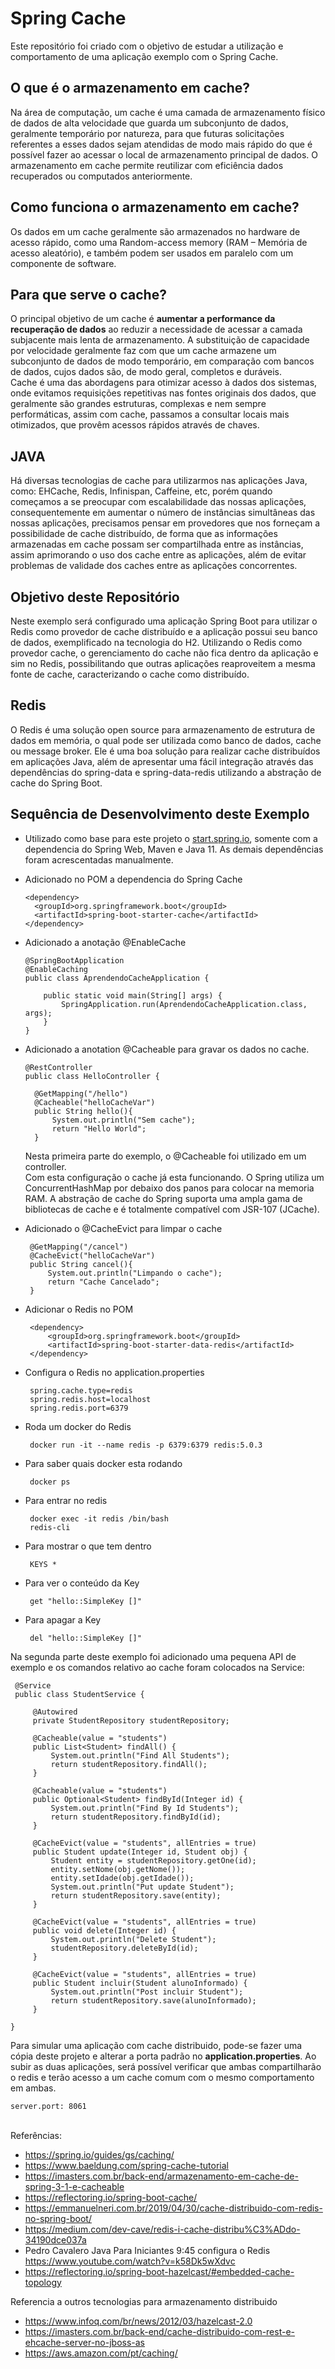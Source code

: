 # Spring Cache
Este repositório foi criado com o objetivo de estudar a utilização e comportamento de uma aplicação exemplo com o Spring Cache.

## O que é o armazenamento em cache? 

Na área de computação, um cache é uma camada de armazenamento físico de dados de alta velocidade que guarda um subconjunto de dados, geralmente temporário por natureza, para que futuras solicitações referentes a esses dados sejam atendidas de modo mais rápido do que é possível fazer ao acessar o local de armazenamento principal de dados. O armazenamento em cache permite reutilizar com eficiência dados recuperados ou computados anteriormente. 
 
## Como funciona o armazenamento em cache? 

Os dados em um cache geralmente são armazenados no hardware de acesso rápido, como uma Random-access memory (RAM – Memória de acesso aleatório), e também podem ser usados em paralelo com um componente de software. 

## Para que serve o cache?

O principal objetivo de um cache é **aumentar a performance da recuperação de dados** ao reduzir a necessidade de acessar a camada subjacente mais lenta de armazenamento. 
A substituição de capacidade por velocidade geralmente faz com que um cache armazene um subconjunto de dados de modo temporário, em comparação com bancos de dados, cujos dados são, de modo geral, completos e duráveis. <br>
Cache é uma das abordagens para otimizar acesso à dados dos sistemas, onde evitamos requisições repetitivas nas fontes originais dos dados, que geralmente são grandes estruturas, complexas e nem sempre performáticas, assim com cache, passamos a consultar locais mais otimizados, que provêm acessos rápidos através de chaves. 

## JAVA
Há diversas tecnologias de cache para utilizarmos nas aplicações Java, como: EHCache, Redis, Infinispan, Caffeine, etc, porém quando começamos a se preocupar com escalabilidade das nossas aplicações, consequentemente em aumentar o número de instâncias simultâneas das nossas aplicações, precisamos pensar em provedores que nos forneçam a possibilidade de cache distribuído, de forma que as informações armazenadas em cache possam ser compartilhada entre as instâncias, assim aprimorando o uso dos cache entre as aplicações, além de evitar problemas de validade dos caches entre as aplicações concorrentes. 

## Objetivo deste Repositório
Neste exemplo será configurado uma aplicação Spring Boot para utilizar o Redis como provedor de cache distribuído e a aplicação possui seu banco de dados, exemplificado na tecnologia do H2. Utilizando o Redis como provedor cache, o gerenciamento do cache não fica dentro da aplicação e sim no Redis, possibilitando que outras aplicações reaproveitem a mesma fonte de cache, caracterizando o cache como distribuído. 

## Redis
O Redis é uma solução open source para armazenamento de estrutura de dados em memória, o qual pode ser utilizada como banco de dados, cache ou message broker. Ele é uma boa solução para realizar cache distribuídos em aplicações Java, além de apresentar uma fácil integração através das dependências do spring-data e spring-data-redis utilizando a abstração de cache do Spring Boot. 

## Sequência de Desenvolvimento deste Exemplo

- Utilizado como base para este projeto o [start.spring.io](https://start.spring.io), somente com a dependencia do Spring Web, Maven e Java 11. As demais dependências foram acrescentadas manualmente.

- Adicionado no POM a dependencia do Spring Cache
   ```
   <dependency> 
     <groupId>org.springframework.boot</groupId> 
     <artifactId>spring-boot-starter-cache</artifactId> 
   </dependency>
   ```  
 - Adicionado a anotação @EnableCache
    ```
    @SpringBootApplication
    @EnableCaching
    public class AprendendoCacheApplication {

	    public static void main(String[] args) {
		    SpringApplication.run(AprendendoCacheApplication.class, args);
	    }
    }
    ```
- Adicionado a anotation @Cacheable para gravar os dados no cache.<br>
  
  ```
  @RestController
  public class HelloController {

    @GetMapping("/hello")
    @Cacheable("helloCacheVar")
    public String hello(){
        System.out.println("Sem cache");
        return "Hello World";
    }
    ```
    Nesta primeira parte do exemplo, o @Cacheable foi utilizado em um controller.<br>
    Com esta configuração o cache já esta funcionando. O Spring utiliza um ConcurrentHashMap por debaixo dos panos para colocar na memoria RAM. A abstração de cache do Spring suporta uma ampla gama de bibliotecas de cache e é totalmente compatível com JSR-107 (JCache).

- Adicionado o @CacheEvict para limpar o cache

   ```
    @GetMapping("/cancel")
    @CacheEvict("helloCacheVar")
    public String cancel(){
        System.out.println("Limpando o cache");
        return "Cache Cancelado";
    }
   ```
- Adicionar o Redis no POM
   ```
    <dependency> 
        <groupId>org.springframework.boot</groupId> 
        <artifactId>spring-boot-starter-data-redis</artifactId> 
    </dependency> 
   ```
- Configura o Redis no application.properties
   ```
    spring.cache.type=redis 
    spring.redis.host=localhost 
    spring.redis.port=6379  
   ```    
- Roda um docker do Redis
   ```
    docker run -it --name redis -p 6379:6379 redis:5.0.3
   ```
- Para saber quais docker esta rodando 
   ```
    docker ps
   ```
- Para entrar no redis
   ```
    docker exec -it redis /bin/bash
    redis-cli
   ```
- Para mostrar o que tem dentro
   ```
    KEYS *
   ```
- Para ver o conteúdo da Key
   ```
    get "hello::SimpleKey []"
   ```
- Para apagar a Key
   ```
    del "hello::SimpleKey []"
   ```
Na segunda parte deste exemplo foi adicionado uma pequena API de exemplo e os comandos relativo ao cache foram colocados na Service:

   ```
    @Service
    public class StudentService {

        @Autowired
        private StudentRepository studentRepository;

        @Cacheable(value = "students")
        public List<Student> findAll() {
            System.out.println("Find All Students");
            return studentRepository.findAll();
        }

        @Cacheable(value = "students")
        public Optional<Student> findById(Integer id) {
            System.out.println("Find By Id Students");
            return studentRepository.findById(id);
        }

        @CacheEvict(value = "students", allEntries = true)
        public Student update(Integer id, Student obj) {
            Student entity = studentRepository.getOne(id);
            entity.setNome(obj.getNome());
            entity.setIdade(obj.getIdade());
            System.out.println("Put update Student");
            return studentRepository.save(entity);
        }

        @CacheEvict(value = "students", allEntries = true)
        public void delete(Integer id) {
            System.out.println("Delete Student");
            studentRepository.deleteById(id);
        }

        @CacheEvict(value = "students", allEntries = true)
        public Student incluir(Student alunoInformado) {
            System.out.println("Post incluir Student");
            return studentRepository.save(alunoInformado);
        }

}
   ```
Para simular uma aplicação com cache distribuido, pode-se fazer uma cópia deste projeto e alterar a porta padrão no **application.properties**. Ao subir as duas aplicações, será possível verificar que ambas compartilharão o redis e terão acesso a um cache comum com o mesmo comportamento em ambas.
   ```
server.port: 8061
   ```
</br>
Referências:
</br>

- https://spring.io/guides/gs/caching/ 
- https://www.baeldung.com/spring-cache-tutorial 
- https://imasters.com.br/back-end/armazenamento-em-cache-de-spring-3-1-e-cacheable 
- https://reflectoring.io/spring-boot-cache/ 
- https://emmanuelneri.com.br/2019/04/30/cache-distribuido-com-redis-no-spring-boot/ 
- https://medium.com/dev-cave/redis-i-cache-distribu%C3%ADdo-34190dce037a 
- Pedro Cavalero Java Para Iniciantes    9:45 configura o Redis 
   https://www.youtube.com/watch?v=k58Dk5wXdvc 
- https://reflectoring.io/spring-boot-hazelcast/#embedded-cache-topology 

Referencia a outros tecnologias para armazenamento distribuido 
- https://www.infoq.com/br/news/2012/03/hazelcast-2.0 
- https://imasters.com.br/back-end/cache-distribuido-com-rest-e-ehcache-server-no-jboss-as 
- https://aws.amazon.com/pt/caching/ 
